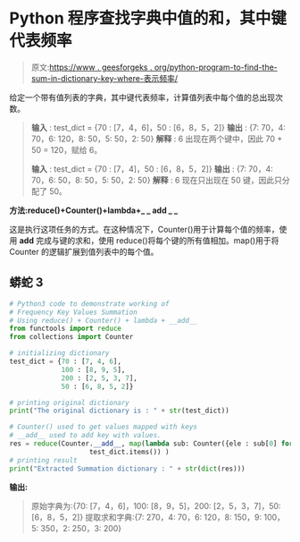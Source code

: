 # Python 程序查找字典中值的和，其中键代表频率

> 原文:[https://www . geesforgeks . org/python-program-to-find-the-sum-in-dictionary-key-where-表示频率/](https://www.geeksforgeeks.org/python-program-to-find-the-sum-of-the-value-in-the-dictionary-where-the-key-represents-the-frequency/)

给定一个带有值列表的字典，其中键代表频率，计算值列表中每个值的总出现次数。

> **输入** : test_dict = {70 : [7，4，6]，50 : [6，8，5，2]}
> **输出** : {7: 70，4: 70，6: 120，8: 50，5: 50，2: 50}
> **解释** : 6 出现在两个键中，因此 70 + 50 = 120，赋给 6。
> 
> **输入** : test_dict = {70 : [7，4]，50 : [6，8，5，2]}
> **输出** : {7: 70，4: 70，6: 50，8: 50，5: 50，2: 50}
> **解释** : 6 现在只出现在 50 键，因此只分配了 50。

**方法:reduce()+Counter()+lambda+_ _ add _ _**

这是执行这项任务的方式。在这种情况下，Counter()用于计算每个值的频率，使用 __add__ 完成与键的求和，使用 reduce()将每个键的所有值相加。map()用于将 Counter 的逻辑扩展到值列表中的每个值。

## 蟒蛇 3

```py
# Python3 code to demonstrate working of 
# Frequency Key Values Summation
# Using reduce() + Counter() + lambda + __add__
from functools import reduce
from collections import Counter

# initializing dictionary
test_dict = {70 : [7, 4, 6], 
             100 : [8, 9, 5], 
             200 : [2, 5, 3, 7], 
             50 : [6, 8, 5, 2]}

# printing original dictionary
print("The original dictionary is : " + str(test_dict))

# Counter() used to get values mapped with keys 
# __add__ used to add key with values.
res = reduce(Counter.__add__, map(lambda sub: Counter({ele : sub[0] for ele in sub[1]}), 
                    test_dict.items()) )
# printing result 
print("Extracted Summation dictionary : " + str(dict(res))) 
```

**输出:**

> 原始字典为:{70: [7，4，6]，100: [8，9，5]，200: [2，5，3，7]，50: [6，8，5，2]}
> 提取求和字典:{7: 270，4: 70，6: 120，8: 150，9: 100，5: 350，2: 250，3: 200}